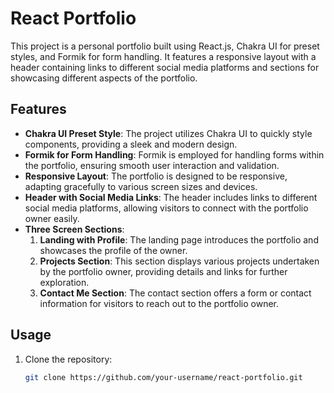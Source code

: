 # React Portfolio

This project is a personal portfolio built using React.js, Chakra UI for preset styles, and Formik for form handling. It features a responsive layout with a header containing links to different social media platforms and sections for showcasing different aspects of the portfolio.

## Features

- **Chakra UI Preset Style**: The project utilizes Chakra UI to quickly style components, providing a sleek and modern design.
- **Formik for Form Handling**: Formik is employed for handling forms within the portfolio, ensuring smooth user interaction and validation.
- **Responsive Layout**: The portfolio is designed to be responsive, adapting gracefully to various screen sizes and devices.
- **Header with Social Media Links**: The header includes links to different social media platforms, allowing visitors to connect with the portfolio owner easily.
- **Three Screen Sections**:
  1. **Landing with Profile**: The landing page introduces the portfolio and showcases the profile of the owner.
  2. **Projects Section**: This section displays various projects undertaken by the portfolio owner, providing details and links for further exploration.
  3. **Contact Me Section**: The contact section offers a form or contact information for visitors to reach out to the portfolio owner.

## Usage

1. Clone the repository:
   ```bash
   git clone https://github.com/your-username/react-portfolio.git
